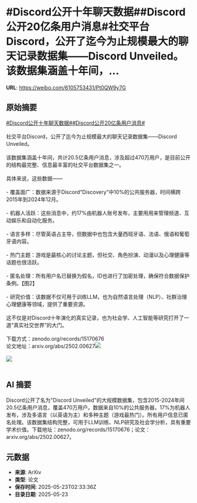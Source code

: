 # #Discord公开十年聊天数据##Discord公开20亿条用户消息#社交平台Discord，公开了迄今为止规模最大的聊天记录数据集——Discord Unveiled。该数据集涵盖十年间，...

**URL**: https://weibo.com/6105753431/Pt0QW9y7G

## 原始摘要

<a href="https://m.weibo.cn/search?containerid=231522type%3D1%26t%3D10%26q%3D%23Discord%E5%85%AC%E5%BC%80%E5%8D%81%E5%B9%B4%E8%81%8A%E5%A4%A9%E6%95%B0%E6%8D%AE%23&amp;extparam=%23Discord%E5%85%AC%E5%BC%80%E5%8D%81%E5%B9%B4%E8%81%8A%E5%A4%A9%E6%95%B0%E6%8D%AE%23" data-hide=""><span class="surl-text">#Discord公开十年聊天数据#</span></a><a href="https://m.weibo.cn/search?containerid=231522type%3D1%26t%3D10%26q%3D%23Discord%E5%85%AC%E5%BC%8020%E4%BA%BF%E6%9D%A1%E7%94%A8%E6%88%B7%E6%B6%88%E6%81%AF%23&amp;extparam=%23Discord%E5%85%AC%E5%BC%8020%E4%BA%BF%E6%9D%A1%E7%94%A8%E6%88%B7%E6%B6%88%E6%81%AF%23" data-hide=""><span class="surl-text">#Discord公开20亿条用户消息#</span></a><br><br>社交平台Discord，公开了迄今为止规模最大的聊天记录数据集——Discord Unveiled。<br><br>该数据集涵盖十年间，共计20.5亿条用户消息，涉及超过470万用户，是目前公开的结构最完整、信息最丰富的社交平台数据集之一。<br><br>具体来说，这些数据——<br><br>- 覆盖面广：数据来源于Discord“Discovery”中10%的公共服务器，时间横跨2015年到2024年12月。<br>    <br>- 机器人活跃：这些消息中，约17%由机器人账号发布，主要用用来管理频道、互动娱乐和自动化服务。<br>    <br>- 语言多样：尽管英语占主导，但数据中也包含大量西班牙语、法语、俄语和葡萄牙语内容。<br>    <br>- 热门主题：游戏是最核心的讨论主题，但社交、角色扮演、动漫以及心理健康等话题也很活跃。<br>    <br>- 匿名处理：所有用户名已替换为假名，ID也进行了加密处理，确保符合数据保护条例。【图2】<br>    <br>- 研究价值：该数据不仅可用于训练LLM，也为自然语言处理（NLP）、社群治理心理健康等领域，提供了重要资源。<br><br>这不仅是对Discord十年演化的真实记录，也为社会学、人工智能等研究打开了一道“真实社交世界”的大门。<br><br>下载方式：zenodo.org/records/15170676<br>论文地址：arxiv.org/abs/2502.00627<img style="" src="https://tvax4.sinaimg.cn/large/006Fd7o3ly1i1odjtzu6nj31qi0uo144.jpg" referrerpolicy="no-referrer"><br><br><img style="" src="https://tvax4.sinaimg.cn/large/006Fd7o3gy1i1odjvheynj311e0iyamk.jpg" referrerpolicy="no-referrer"><br><br>

## AI 摘要

Discord公开了名为"Discord Unveiled"的大规模数据集，包含2015-2024年间20.5亿条用户消息，覆盖470万用户。数据来自10%的公共服务器，17%为机器人发布，涉及多语言（以英语为主）和多种主题（游戏最热门）。所有用户信息已匿名处理。该数据集结构完整，可用于LLM训练、NLP研究及社会学分析，具有重要学术价值。下载地址：zenodo.org/records/15170676；论文：arxiv.org/abs/2502.00627。

## 元数据

- **来源**: ArXiv
- **类型**: 论文
- **保存时间**: 2025-05-23T02:33:36Z
- **目录日期**: 2025-05-23
